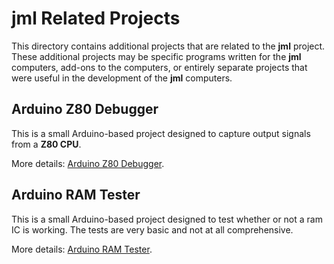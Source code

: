 # jml Related Projects
This directory contains additional projects that are related to the **jml** 
project. These additional projects may be specific programs written for the **jml**
computers, add-ons to the computers, or entirely separate projects that were
useful in the development of the **jml** computers.

## Arduino Z80 Debugger
This is a small Arduino-based project designed to capture output signals from 
a **Z80 CPU**. 

More details: [Arduino Z80 Debugger](arduino-debugger).

## Arduino RAM Tester
This is a small Arduino-based project designed to test whether or not a ram IC
is working. The tests are very basic and not at all comprehensive.

More details: [Arduino RAM Tester](ram-tester).

<!--
## Text Editor
This is a very simplistic text editor designed to be run on a **jml** computer.
While it can, in theory, be run on a **jml-8**, it would not be useful, as there
is no memory. As such, it is really meant for the **jml-8+** computer.

More details: [Text Editor](https://github.com/jac-oblong/text-editor)
-->
